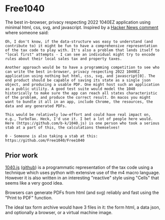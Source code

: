 # Free1040
The best in-browser, privacy respecting 2022 1040EZ application using minimal html, css, svg, and javascript. Inspired by a [Hacker News comment](https://news.ycombinator.com/item?id=33269215) where someone said:

```
Oh, I don't know, if the data-structure was easy to understand (and contribute to) it might be fun to have a comprehensive representation of the tax code to play with. It's also a problem that lends itself to "local first" attempts - I can see an individual might try to encode rules about their local sales tax and property taxes.

Another approach would be to have a programming competition to see who can write the best in-browser, privacy respecting 2022 1040EZ application using nothing but html, css, svg, and javascript[0]. The end product should be capable of saving its state as a single json object, and producing a usable PDF. One might host such an application as a public utility. A good test suite would model the 1040 historically to make sure the app can reach all states characteristic of the problem, and produce the correct result. On macos you might want to bundle it all in an app, include Chrome, the resources, the data and any generated PDFs.

This would be relatively low-effort and could have real impact on, e.g., TurboTax. Heck, I'd use it. I bet a lot of people here would. Here (https://github.com/b-k/1040.js) is one person who took a serious stab at a part of this, the calculations themselves!

0 - Someone is also taking a stab at this: https://github.com/Free1040/Free1040 
```

## Prior work

[1040.js](https://b-k.github.io/1040.js/) ([github](https://github.com/b-k/1040.js)) is a programmatic representation of the tax code using a technique which uses python with extensive use of the m4 macro language. 
However it is also written in an interesting "reactive" style using "Cells" that seems like a very good idea.

Browsers can generate PDFs from html (and svg) reliably and fast using the "Print to PDF" function.

The ideal tax form archive would have 3 files in it: the form html, a data json, and optionally a browser, or a virtual machine image.
